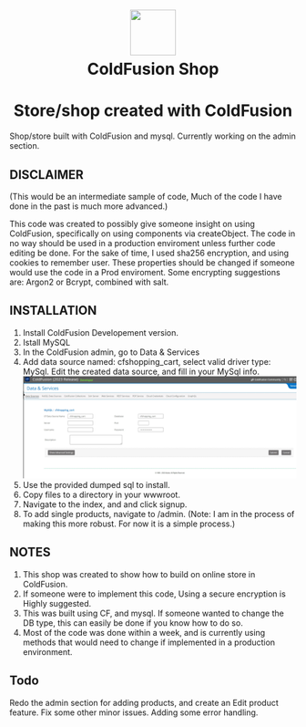 <h1 align="center"><img src="https://upload.wikimedia.org/wikipedia/commons/thumb/4/43/Adobe_ColdFusion_logo_2021.svg/240px-Adobe_ColdFusion_logo_2021.svg.png" width="80" height="80">
<br>ColdFusion Shop<br></h1>

<h1 align="center">Store/shop created with ColdFusion</h1>
Shop/store built with ColdFusion and mysql.
Currently working on the admin section.

## DISCLAIMER

(This would be an intermediate sample of code, Much of the code I have done in the past is much more advanced.)

This code was created to possibly give someone insight on using ColdFusion, specifically on using components via createObject.
The code in no way should be used in a production enviroment unless further code editing be done.
For the sake of time, I used sha256 encryption, and using cookies to remember user. These properties should be changed if someone would use the code in a Prod enviroment.
Some encrypting suggestions are: Argon2 or Bcrypt, combined with salt.

## INSTALLATION

1. Install ColdFusion Developement version.
2. Istall MySQL
3. In the ColdFusion admin, go to Data & Services
4. Add data source named: cfshopping_cart, select valid driver type: MySql. Edit the created data source, and fill in your MySql info. ![alt text](https://github.com/nytegoth1/CF_SHOP/blob/main/cfadminscreen.jpg?raw=true)
5. Use the provided dumped sql to install.
6. Copy files to a directory in your wwwroot.
7. Navigate to the index, and and click signup.
8. To add single products, navigate to /admin. (Note: I am in the process of making this more robust. For now it is a simple process.)

## NOTES

1. This shop was created to show how to build on online store in ColdFusion.
2. If someone were to implement this code, Using a secure encryption is Highly suggested. 
3. This was built using CF, and mysql. If someone wanted to change the DB type, this can easily be done if you know how to do so.
4. Most of the code was done within a week, and is currently using methods that would need to change if implemented in a production environment.

## Todo

Redo the admin section for adding products, and create an Edit product feature.
Fix some other minor issues.
Adding some error handling.
